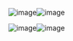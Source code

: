 ![image](https://github.com/user-attachments/assets/aad6d561-8f34-4824-8a38-9bc68c4143ec)![image](https://github.com/user-attachments/assets/20365c87-9e98-4c96-81db-06b6305ed08f)





![image](https://github.com/user-attachments/assets/27bc89d4-dcbd-4c72-89af-3e3344092cee)![image](https://github.com/user-attachments/assets/6cb5b2e3-02ae-46a6-a9f2-ba45bb4e5177)




<!--
**dataclerk/dataclerk** is a ✨ _special_ ✨ repository because its `README.md` (this file) appears on your GitHub profile.

Here are some ideas to get you started:

- 🔭 I’m currently working on ...
- 🌱 I’m currently learning ...
- 👯 I’m looking to collaborate on ...
- 🤔 I’m looking for help with ...
- 💬 Ask me about ...
- 📫 How to reach me: ...
- 😄 Pronouns: ...
- ⚡ Fun fact: ...
-->
